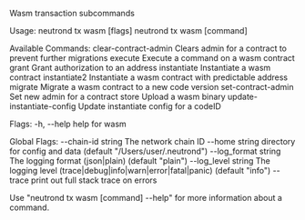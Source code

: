 Wasm transaction subcommands

Usage:
  neutrond tx wasm [flags]
  neutrond tx wasm [command]

Available Commands:
  clear-contract-admin      Clears admin for a contract to prevent further migrations
  execute                   Execute a command on a wasm contract
  grant                     Grant authorization to an address
  instantiate               Instantiate a wasm contract
  instantiate2              Instantiate a wasm contract with predictable address
  migrate                   Migrate a wasm contract to a new code version
  set-contract-admin        Set new admin for a contract
  store                     Upload a wasm binary
  update-instantiate-config Update instantiate config for a codeID

Flags:
  -h, --help   help for wasm

Global Flags:
      --chain-id string     The network chain ID
      --home string         directory for config and data (default "/Users/user/.neutrond")
      --log_format string   The logging format (json|plain) (default "plain")
      --log_level string    The logging level (trace|debug|info|warn|error|fatal|panic) (default "info")
      --trace               print out full stack trace on errors

Use "neutrond tx wasm [command] --help" for more information about a command.
